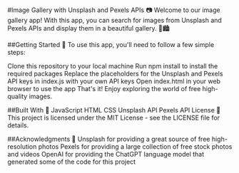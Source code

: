 #Image Gallery with Unsplash and Pexels APIs 📷
Welcome to our image gallery app! With this app, you can search for images from Unsplash and Pexels APIs and display them in a beautiful gallery. 🌅🏙️

##Getting Started 🚀
To use this app, you'll need to follow a few simple steps:

Clone this repository to your local machine
Run npm install to install the required packages
Replace the placeholders for the Unsplash and Pexels API keys in index.js with your own API keys
Open index.html in your web browser to use the app
That's it! Enjoy exploring the world of free high-quality images.

##Built With 🔨
JavaScript
HTML
CSS
Unsplash API
Pexels API
License 📜
This project is licensed under the MIT License - see the LICENSE file for details.

##Acknowledgments 🙏
Unsplash for providing a great source of free high-resolution photos
Pexels for providing a large collection of free stock photos and videos
OpenAI for providing the ChatGPT language model that generated some of the code for this project
